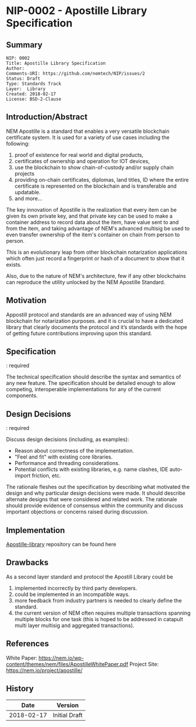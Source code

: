# **NIP-0002 - Apostille Library Specification**

## Summary

```
NIP: 0002
Title: Apostille Library Specification
Author: 
Comments-URI: https://github.com/nemtech/NIP/issues/2
Status: Draft
Type: Standards Track
Layer:  Library
Created: 2018-02-17
License: BSD-2-Clause
```
## Introduction/Abstract
NEM Apostille is a standard that enables a very versatile blockchain certificate system. It is used for a variety of use cases including the following: 

1) proof of existence for real world and digital products, 
2) certificates of ownership and operation for IOT devices, 
3) use the blockchain to show chain-of-custody and/or supply chain projects
4) providing on-chain certificates, diplomas, land titles, ID where the entire certificate is represented on the blockchain and is transferable and updatable. 
5) and more...

The key innovation of Apostille is the realization that every item can be given its own private key, and that private key can be used to make a container address to record data about the item, have value sent to and from the item, and taking advantage of NEM's advanced multisig be used to even transfer ownership of the item's container on chain from person to person.  

This is an evolutionary leap from other blockchain notarization applications which often just record a fingerprint or hash of a document to show that it exists. 

Also, due to the nature of NEM's architecture, few if any other blockchains can reproduce the utility unlocked by the NEM Apostille Standard. 

## Motivation

Appostill protocol and standards are an advanced way of using NEM blockchain for notarization purposes. and it is crucial to have a dedicated library that clearly documents the protocol and it’s standards with the hope of getting future contributions improving upon this standard.

## Specification

: required

The technical specification should describe the syntax and semantics of any new feature. The specification should be detailed enough to allow competing, interoperable implementations for any of the current components.

## Design Decisions

: required

Discuss design decisions (including, as examples):

- Reason about correctness of the implementation.
- "Feel and fit" with existing core libraries.
- Performance and threading considerations.
- Potential conflicts with existing libraries, e.g. name clashes, IDE auto-import friction, etc.

The rationale fleshes out the specification by describing what motivated the design and why particular design decisions were made. It should describe alternate designs that were considered and related work. The rationale should provide evidence of consensus within the community and discuss important objections or concerns raised during discussion.

## Implementation

[Apostille-library](https://github.com/luxtagofficial/Apostille-library) repository can be found here

## Drawbacks

As a second layer standard and protocol the Apostill Library could be

1. implemented incorrectly by third party developers.
2. could be implemented in an incompatible ways.
3. more feedback from industry partners is needed to clearly define the standard.
4. the current version of NEM often requires multiple transactions spanning multiple blocks for one task (this is hoped to be addressed in catapult multi layer multisig and aggregated transactions).

## References

White Paper: https://nem.io/wp-content/themes/nem/files/ApostilleWhitePaper.pdf
Project Site: https://nem.io/project/apostille/

## History

| **Date**   | **Version**   |
| ---------- | ------------- |
| 2018-02-17 | Initial Draft |
